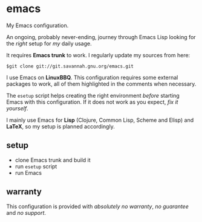 emacs
=====

My Emacs configuration.

An ongoing, probably never-ending, journey through Emacs Lisp looking for the *right* setup for *my* daily usage.

It requires **Emacs trunk** to work.
I regularly update my sources from here:
```console
$git clone git://git.savannah.gnu.org/emacs.git
```

I use Emacs on **LinuxBBQ**. This configuration requires some external packages to work, all of them highlighted in the comments when necessary.

The ```esetup``` script helps creating the right environment *before* starting Emacs with this configuration. If it does not work as you expect, *fix it yourself*.

I mainly use Emacs for **Lisp** (Clojure, Common Lisp, Scheme and Elisp) and **LaTeX**, so my setup is planned accordingly.

setup
-----
- clone Emacs trunk and build it
- run ```esetup``` script
- run Emacs

warranty
----
This configuration is provided with *absolutely no warranty*, *no guarantee* and *no support*.
